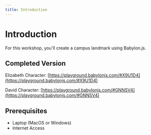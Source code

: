 ```yaml
---
title: Introduction
---
```


# Introduction

For this workshop, you'll create a campus landmark using Babylon.js.

## Completed Version

Elizabeth Character: [https://playground.babylonjs.com/#X9U1D4](https://playground.babylonjs.com/#X9U1D4)

David Character: [https://playground.babylonjs.com/#GNNSV4](https://playground.babylonjs.com/#GNNSV4)

## Prerequisites

- Laptop (MacOS or Windows)
- Internet Access